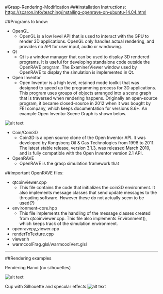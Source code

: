 #Grasp-Rendering-Modification
###Installation Instructions:
https://scaron.info/teaching/installing-openrave-on-ubuntu-14.04.html

##Programs to know:
* OpenGL
  * OpenGL is a low level API that is used to interact with the GPU to render 3D applications. OpenGL only handles actual rendering, and provides no API for user input, audio or windowing.
* Qt
  * Qt is a window manager that can be used to display 3D rendered programs. It is useful for developing standalone code outside the OpenRAVE program. The ExaminerViewer window used by OpenRAVE to display the simulation is implemented in Qt.
* Open Inventor
  * Open Inventor is a high level, retained mode toolkit that was designed to speed up the programming process for 3D applications. This program uses groups of objects arranged into a scene graph that is traversed when rendering happens. Originally an open-source program, it became closed-source in 2012 when it was bought by FEI company, which keeps documentation for versions 8.6+. An example Open Inventor Scene Graph is shown below.
   
  
![alt text](http://i.imgur.com/DjcyUOH.gif "Example Open Inventor Scene Graph")

* Coin/Coin3D
  * Coin3D is a open source clone of the Open Inventor API. It was developed by Kongsberg Oil & Gas Technologies from 1998 to 2011. The latest stable release, version 3.1.3, was released March 2010, and is fully compatible with the Open Inventor version 2.1 API.
* OpenRAVE
  * OpenRAVE is the grasp simulation framework that


##Important OpenRAVE files:
* qtcoinviewer.cpp
  * This file contains the code that initializes the coin3D environment. It also implements message classes that send update messages to the threading software. However these do not actually seem to  be used(?)
* environment-core.hpp
  * This file implements the handling of the message classes created from qtcoinviewer.cpp. This file also implements Environment(), which keeps track of the simulation environment.
* openravepy_viewer.cpp
* renderToTexture.cpp
* viewer.h
* warmcoolFrag.glsl/warmcoolVert.glsl


----
##Rendering examples


Rendering Hanoi (no silhouettes)

![alt text](https://lh3.googleusercontent.com/uBXDVoFHqjCpmFNcj0BA1-AqeyWmDCKzG9q37hBfm-IZMlYYDmRAAIsNyN1oS81Nrnlk_atTVxpM57xJGQg82AZQzQv7qWzvegj9G40uzMlD0fwD8gx-Gs2rQzPfW01-mdZCOBT3Hk4 "hanoi gif")


Cup with Silhouette and specular effects
![alt text](http://i.imgur.com/qEHaDds.png "cool cup")
